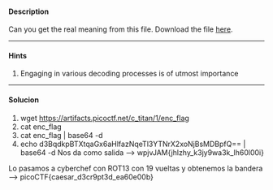 #### Description
Can you get the real meaning from this file. Download the file [here](https://artifacts.picoctf.net/c_titan/1/enc_flag).

---
#### Hints
1. Engaging in various decoding processes is of utmost importance

---
#### Solucion
1. wget https://artifacts.picoctf.net/c_titan/1/enc_flag
2. cat enc_flag 
3. cat enc_flag | base64 -d
4. echo d3BqdkpBTXtqaGx6aHlfazNqeTl3YTNrX2xoNjBsMDBpfQ== | base64 -d
Nos da como salida --> wpjvJAM{jhlzhy_k3jy9wa3k_lh60l00i}

Lo pasamos a cyberchef con ROT13 con 19 vueltas y obtenemos la bandera --> picoCTF{caesar_d3cr9pt3d_ea60e00b}


